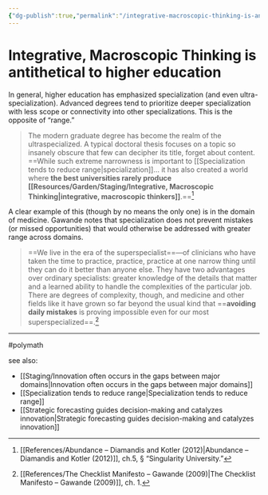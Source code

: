 ```yaml
---
{"dg-publish":true,"permalink":"/integrative-macroscopic-thinking-is-antithetical-to-higher-education/"}
---
```


# Integrative, Macroscopic Thinking is antithetical to higher education

In general, higher education has emphasized specialization (and even ultra-specialization). Advanced degrees tend to prioritize deeper specialization with less scope or connectivity into other specializations. This is the opposite of “range.”

> The modern graduate degree has become the realm of the ultraspecialized. A typical doctoral thesis focuses on a topic so insanely obscure that few can decipher its title, forget about content. ==While such extreme narrowness is important to [[Specialization tends to reduce range\|specialization]]… it has also created a world where **the best universities rarely produce [[Resources/Garden/Staging/Integrative, Macroscopic Thinking\|integrative, macroscopic thinkers]]**.==[^2]

A clear example of this (though by no means the only one) is in the domain of medicine. Gawande notes that specialization does not prevent mistakes (or missed opportunities) that would otherwise be addressed with greater range across domains.

> ==We live in the era of the superspecialist==—of clinicians who have taken the time to practice, practice, practice at one narrow thing until they can do it better than anyone else. They have two advantages over ordinary specialists: greater knowledge of the details that matter and a learned ability to handle the complexities of the particular job. There are degrees of complexity, though, and medicine and other fields like it have grown so far beyond the usual kind that ==**avoiding daily mistakes** is proving impossible even for our most superspecialized==.[^1]

---
#polymath 

see also:
- [[Staging/Innovation often occurs in the gaps between major domains\|Innovation often occurs in the gaps between major domains]]
- [[Specialization tends to reduce range\|Specialization tends to reduce range]]
- [[Strategic forecasting guides decision-making and catalyzes innovation\|Strategic forecasting guides decision-making and catalyzes innovation]]

[^1]: [[References/The Checklist Manifesto – Gawande (2009)\|The Checklist Manifesto – Gawande (2009)]], ch. 1.
[^2]: [[References/Abundance – Diamandis and Kotler (2012)\|Abundance – Diamandis and Kotler (2012)]], ch.5, § “Singularity University.”
